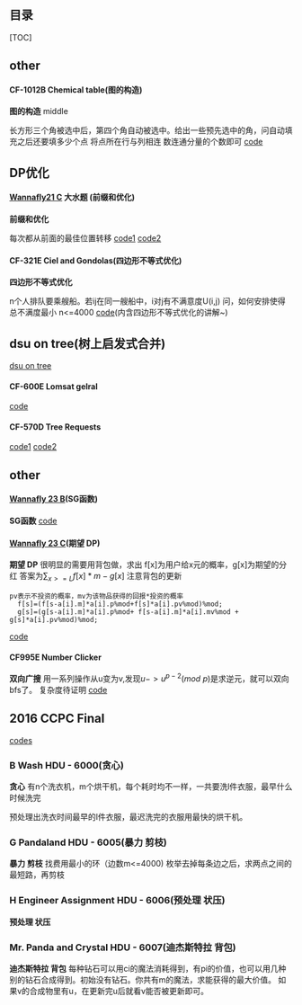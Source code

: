 ## 目录

[TOC]
## other

#### CF-1012B Chemical table(图的构造)
**图的构造** middle

长方形三个角被选中后，第四个角自动被选中。给出一些预先选中的角，问自动填充之后还要填多少个点
将点所在行与列相连 数连通分量的个数即可
[code](https://github.com/RandomVar/ACM/blob/master/cf%E6%9D%82%E9%A2%98/1012BChemicaltable(%E5%9B%BE%E7%9A%84%E6%9E%84%E9%80%A0).cpp)


## DP优化

#### [Wannafly21 C](https://www.nowcoder.com/acm/contest/159/C) 大水题 (前缀和优化)
**前缀和优化**

每次都从前面的最佳位置转移
[code1](https://github.com/RandomVar/ACM/blob/master/%E4%B8%93%E9%A2%98%E5%90%88%E9%9B%86/dp%E4%BC%98%E5%8C%96/%E5%A4%A7%E6%B0%B4%E9%A2%98.cpp)
[code2](https://github.com/RandomVar/ACM/blob/master/%E4%B8%93%E9%A2%98%E5%90%88%E9%9B%86/dp%E4%BC%98%E5%8C%96/%E5%A4%A7%E6%B0%B4%E9%A2%982.cpp)

#### CF-321E Ciel and Gondolas(四边形不等式优化)
**四边形不等式优化**

n个人排队要乘艘船。若ij在同一艘船中，i对j有不满意度U(i,j)
问，如何安排使得总不满度最小 n<=4000
[code](https://github.com/RandomVar/ACM/blob/master/cf%E6%9D%82%E9%A2%98/321E(dp%E4%BC%98%E5%8C%96).cpp)(内含四边形不等式优化的讲解~)

## dsu on tree(树上启发式合并)
[dsu on tree](http://codeforces.com/blog/entry/44351)

#### CF-600E Lomsat gelral
[code](https://github.com/RandomVar/ACM/blob/master/%E4%B8%93%E9%A2%98%E5%90%88%E9%9B%86/%E6%95%B0%E6%8D%AE%E7%BB%93%E6%9E%84/CF600ELomsat%20gelral(dsu%20on%20tree).cpp)


#### CF-570D Tree Requests
[code1](https://github.com/RandomVar/ACM/blob/master/%E4%B8%93%E9%A2%98%E5%90%88%E9%9B%86/%E6%95%B0%E6%8D%AE%E7%BB%93%E6%9E%84/cf570D.%20Tree%20Requests.cpp)
[code2](https://github.com/RandomVar/ACM/blob/master/%E4%B8%93%E9%A2%98%E5%90%88%E9%9B%86/%E6%95%B0%E6%8D%AE%E7%BB%93%E6%9E%84/cf570d.cpp)


## other

#### [Wannafly 23 B](https://www.nowcoder.com/acm/contest/161/B)(SG函数)
**SG函数**
[code](https://github.com/RandomVar/ACM/blob/master/Contests/nowcoder/8.31%20wannafly/b.cpp)

#### [Wannafly 23 C](https://www.nowcoder.com/acm/contest/161/C)(期望 DP)
**期望 DP**
很明显的需要用背包做，求出
f[x]为用户给x元的概率，g[x]为期望的分红
答案为$\sum_{x>=L}f[x]*m-g[x]$
注意背包的更新
```
pv表示不投资的概率，mv为该物品获得的回报*投资的概率
  f[s]=(f[s-a[i].m]*a[i].p%mod+f[s]*a[i].pv%mod)%mod;
  g[s]=(g[s-a[i].m]*a[i].p%mod+ f[s-a[i].m]*a[i].mv%mod + g[s]*a[i].pv%mod)%mod;
```
[code](https://github.com/RandomVar/ACM/blob/master/Contests/nowcoder/8.31%20wannafly/c.cpp)

#### CF995E Number Clicker
**双向广搜**
用一系列操作从u变为v,发现$u->u^{p-2}(mod\ p)$是求逆元，就可以双向bfs了。
复杂度待证明
[code]()

## 2016 CCPC Final
[codes](https://github.com/RandomVar/ACM/tree/master/Contests/%E5%8C%BA%E5%9F%9F%E8%B5%9B/2016ccpcfinal)
### B Wash HDU - 6000(贪心)
**贪心** 
有n个洗衣机，m个烘干机，每个耗时均不一样，一共要洗l件衣服，最早什么时候洗完

预处理出洗衣时间最早的l件衣服，最迟洗完的衣服用最快的烘干机。

### G Pandaland HDU - 6005(暴力 剪枝)
**暴力 剪枝**
找费用最小的环（边数m<=4000)
枚举去掉每条边之后，求两点之间的最短路，再剪枝

### H Engineer Assignment HDU - 6006(预处理 状压)
**预处理 状压**

###  Mr. Panda and Crystal HDU - 6007(迪杰斯特拉 背包)
**迪杰斯特拉 背包**
每种钻石可以用ci的魔法消耗得到，有pi的价值，也可以用几种别的钻石合成得到。初始没有钻石。你共有m的魔法，求能获得的最大价值。
如果v的合成物里有u，在更新完u后就看v能否被更新即可。

